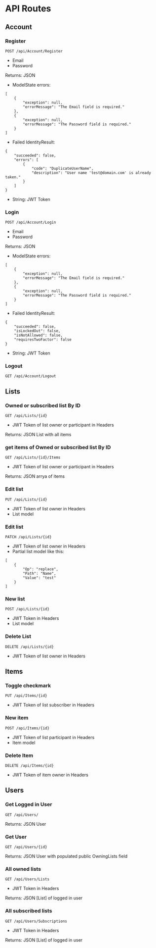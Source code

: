 ﻿# API Routes

## Account

### Register
`POST /api/Account/Register`

- Email
- Password

Returns: JSON

- ModelState errors:
```
[
    {
        "exception": null,
        "errorMessage": "The Email field is required."
    },
    {
        "exception": null,
        "errorMessage": "The Password field is required."
    }
]
```
- Failed IdentityResult:
```
{
    "succeeded": false,
    "errors": [
        {
            "code": "DuplicateUserName",
            "description": "User name 'test@domain.com' is already taken."
        }
    ]
}
```
- String: JWT Token

### Login
`POST /api/Account/Login`
- Email
- Password

Returns: JSON

- ModelState errors:
```
[
    {
        "exception": null,
        "errorMessage": "The Email field is required."
    },
    {
        "exception": null,
        "errorMessage": "The Password field is required."
    }
]
```
- Failed IdentityResult:
```
{
    "succeeded": false,
    "isLockedOut": false,
    "isNotAllowed": false,
    "requiresTwoFactor": false
}
```
- String: JWT Token

### Logout
`GET /api/Account/Logout`


## Lists

### Owned or subscribed list By ID
`GET /api/Lists/{id}`

- JWT Token of list owner or participant in Headers

Returns: JSON List with all items

### get items of Owned or subscribed list By ID
`GET /api/Lists/{id}/Items`

- JWT Token of list owner or participant in Headers

Returns: JSON arrya of items

### Edit list
`PUT /api/Lists/{id}`

- JWT Token of list owner in Headers
- List model

### Edit list
`PATCH /api/Lists/{id}`

- JWT Token of list owner in Headers
- Partial list model like this:

```
[
	{
		"Op": "replace",
		"Path": "Name",
		"Value": "test"
	}
]
```

### New list
`POST /api/Lists/{id}`

- JWT Token in Headers
- List model

### Delete List
`DELETE /api/Lists/{id}`

- JWT Token of list owner in Headers


## Items

### Toggle checkmark

`PUT /api/Items/{id}`

- JWT Token of list subscriber in Headers

### New item
`POST /api/Items/{id}`

- JWT Token of list participant in Headers
- Item model

### Delete Item
`DELETE /api/Items/{id}`

- JWT Token of item owner in Headers


## Users

### Get Logged in User

`GET /api/Users/`

Returns: JSON User

### Get User

`GET /api/Users/{id}`

Returns: JSON User with populated public OwningLists field

### All owned lists
`GET /api/Users/Lists`

- JWT Token in Headers

Returns: JSON [List] of logged in user

### All subscribed lists
`GET /api/Users/Subscriptions`

- JWT Token in Headers

Returns: JSON [List] of logged in user